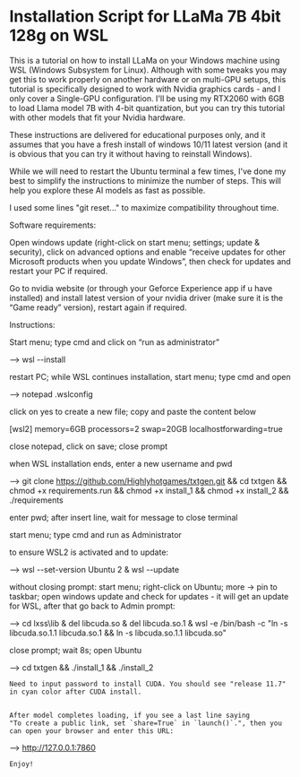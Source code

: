 # Installation Script for LLaMa 7B 4bit 128g on WSL


This is a tutorial on how to install LLaMa on your Windows machine using WSL (Windows Subsystem for Linux).
Although with some tweaks you may get this to work properly on another hardware or on multi-GPU setups,
this tutorial is specifically designed to work with Nvidia graphics cards - and I only cover a Single-GPU configuration.
I'll be using my RTX2060 with 6GB to load Llama model 7B with 4-bit quantization,
but you can try this tutorial with other models that fit your Nvidia hardware.

These instructions are delivered for educational purposes only, and it assumes that you have a fresh install of
windows 10/11 latest version (and it is obvious that you can try it without having to reinstall Windows).

While we will need to restart the Ubuntu terminal a few times, I've done my best to simplify the instructions
to minimize the number of steps. This will help you explore these AI models as fast as possible.

I used some lines "git reset..." to maximize compatibility throughout time.



Software requirements:


Open windows update (right-click on start menu; settings; update & security), click on advanced options and
enable “receive updates for other Microsoft products when you update Windows”, then
check for updates and restart your PC if required.

Go to nvidia website (or through your Geforce Experience app if u have installed) and install latest version
of your nvidia driver (make sure it is the “Game ready” version), restart again if required.



Instructions:


Start menu; type cmd and click on “run as administrator”

—> wsl --install

restart PC; while WSL continues installation, start menu; type cmd and open

—> notepad .wslconfig

click on yes to create a new file; copy and paste the content below


[wsl2]
memory=6GB
processors=2
swap=20GB
localhostforwarding=true


close notepad, click on save; close prompt

when WSL installation ends, enter a new username and pwd


—> git clone https://github.com/Highlyhotgames/txtgen.git && cd txtgen && chmod +x requirements.run && chmod +x install_1 && chmod +x install_2 && ./requirements


enter pwd; after insert line, wait for message to close terminal

start menu; type cmd and run as Administrator

to ensure WSL2 is activated and to update:


—> wsl --set-version Ubuntu 2 & wsl --update


without closing prompt: start menu; right-click on Ubuntu; more -> pin to taskbar; open windows update and
check for updates - it will get an update for WSL, after that go back to Admin prompt:


—> cd lxss\lib & del libcuda.so & del libcuda.so.1 & wsl -e /bin/bash -c "ln -s libcuda.so.1.1 libcuda.so.1 && ln -s libcuda.so.1.1 libcuda.so"


close prompt; wait 8s; open Ubuntu


—> cd txtgen && ./install_1 && ./install_2

	Need to input password to install CUDA. You should see "release 11.7" in cyan color after CUDA install.


	After model completes loading, if you see a last line saying
	"To create a public link, set `share=True` in `launch()`.", then you can open your browser and enter this URL:


—> http://127.0.0.1:7860





	Enjoy!






